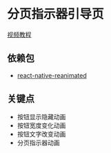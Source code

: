 # 分页指示器引导页

[视频教程](https://youtu.be/m8ATJwrAif0?si=8ogL3bKDM1U759dn)

## 依赖包

- [react-native-reanimated](https://docs.swmansion.com/react-native-reanimated/)

## 关键点

- 按钮显示隐藏动画
- 按钮宽度变化动画
- 按钮文字改变动画
- 分页指示器动画

